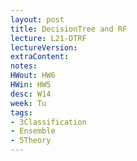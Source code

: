 ```yaml
---
layout: post
title: DecisionTree and RF
lecture: L21-DTRF
lectureVersion: 
extraContent: 
notes:
HWout: HW6
HWin: HW5
desc: W14
week: Tu
tags:
- 3Classification
- Ensemble
- 5Theory
---
```

